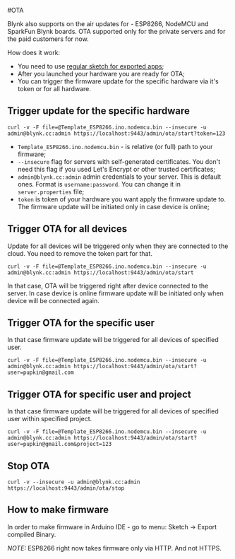 #OTA

Blynk also supports on the air updates for - ESP8266, NodeMCU and SparkFun Blynk boards. OTA supported only 
for the private servers and for the paid customers for now.

How does it work:

 - You need to use [regular sketch for exported apps](https://github.com/blynkkk/blynk-library/tree/master/examples/Export_Demo/Template_ESP8266);
 - After you launched your hardware you are ready for OTA;
 - You can trigger the firmware update for the specific hardware via it's token or for all hardware.

## Trigger update for the specific hardware

```
curl -v -F file=@Template_ESP8266.ino.nodemcu.bin --insecure -u admin@blynk.cc:admin https://localhost:9443/admin/ota/start?token=123
```

 - ```Template_ESP8266.ino.nodemcu.bin``` - is relative (or full) path to your firmware;
 - ```--insecure``` flag for servers with self-generated certificates. You don't need this flag if you used Let's Encrypt or other trusted certificates;
 - ```admin@blynk.cc:admin``` admin credentials to your server. This is default ones. Format is ```username:password```. You can change it in ```server.properties``` file;
 - ```token``` is token of your hardware you want apply the firmware update to. The firmware update will be initiated only in case device is online;

## Trigger OTA for all devices
 
Update for all devices will be triggered only when they are connected to the cloud. You need to remove the token part for that.

```
curl -v -F file=@Template_ESP8266.ino.nodemcu.bin --insecure -u admin@blynk.cc:admin https://localhost:9443/admin/ota/start
```

In that case, OTA will be triggered right after device connected to the server. In case device is online firmware update 
will be initiated only when device will be connected again.

## Trigger OTA for the specific user

In that case firmware update will be triggered for all devices of specified user. 

```
curl -v -F file=@Template_ESP8266.ino.nodemcu.bin --insecure -u admin@blynk.cc:admin https://localhost:9443/admin/ota/start?user=pupkin@gmail.com
```

## Trigger OTA for specific user and project

In that case firmware update will be triggered for all devices of specified user within specified project. 

```
curl -v -F file=@Template_ESP8266.ino.nodemcu.bin --insecure -u admin@blynk.cc:admin https://localhost:9443/admin/ota/start?user=pupkin@gmail.com&project=123
```

## Stop OTA

```
curl -v --insecure -u admin@blynk.cc:admin https://localhost:9443/admin/ota/stop
```

## How to make firmware

In order to make firmware in Arduino IDE - go to menu: Sketch -> Export compiled Binary.


*NOTE:* ESP8266 right now takes firmware only via HTTP. And not HTTPS.